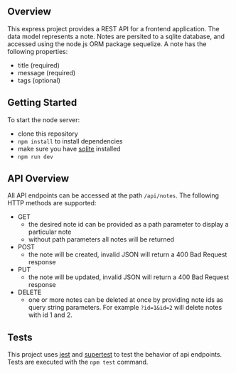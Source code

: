 ## Overview

This express project provides a REST API for a frontend application. The data model represents a note. Notes are persited to a sqlite database, and accessed using the node.js ORM package sequelize. A note has the following properties:

* title (required)
* message (required)
* tags (optional)

## Getting Started

To start the node server:

*  clone this repository
*  `npm install` to install dependencies
*  make sure you have [sqlite](https://www.sqlite.org/index.html) installed
* `npm run dev`

## API Overview

All API endpoints can be accessed at the path `/api/notes`. The following HTTP methods are supported: 

* GET 
    * the desired note id can be provided as a path parameter to display a particular note
    * without path parameters all notes will be returned
* POST
    * the note will be created, invalid JSON will return a 400 Bad Request response
* PUT
    * the note will be updated, invalid JSON will return a 400 Bad Request response
* DELETE
    * one or more notes can be deleted at once by providing note ids as query string parameters. For example `?id=1&id=2` will delete notes with id 1 and 2.

## Tests

This project uses [jest](https://jestjs.io/) and [supertest](https://www.npmjs.com/package/supertest) to test the behavior of api endpoints. Tests are executed with the `npm test` command.